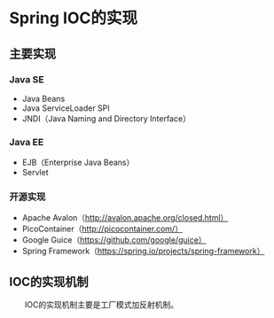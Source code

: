 # Spring IOC的实现

## 主要实现
### Java SE

- Java Beans
- Java ServiceLoader SPI
- JNDI（Java Naming and Directory Interface）

### Java EE

- EJB（Enterprise Java Beans）
- Servlet

### 开源实现
- Apache Avalon（http://avalon.apache.org/closed.html）
- PicoContainer（http://picocontainer.com/）
- Google Guice（https://github.com/google/guice）
- Spring Framework（https://spring.io/projects/spring-framework）

## IOC的实现机制
&emsp;&emsp;IOC的实现机制主要是工厂模式加反射机制。
